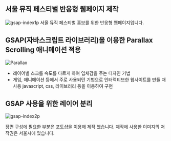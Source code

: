 ## 서울 뮤직 페스티벌 반응형 웹페이지 제작

![gsap-index1p](https://github.com/user-attachments/assets/071ae689-eb2b-48e6-b34c-d2f9b57959b5)
서울 뮤직 페스티벌 홍보를 위한 반응형 웹페이지입니다.

## GSAP(자바스크립트 라이브러리)을 이용한 Parallax Scrolling 애니메이션 적용

![Parallax](https://github.com/user-attachments/assets/1393ea5d-d64f-4f5f-a761-143c073c065e)

-   레이어별 스크롤 속도를 다르게 하여 입체감을 주는 디자인 기법
-   게임, 애니메이션 등에서 주로 사용되던 기법으로 인터랙티브한 웹사이트를 만들 때 사용
    javascript, css, 라이브러리 등을 이용하여 구현

## GSAP 사용을 위한 레이어 분리

![gsap-index2p](https://github.com/user-attachments/assets/95c77d34-f2b4-4355-94e7-a8c6b2c73bdd)

장면 구성에 필요한 부분은 포토샵을 이용해 제작 했습니다. 제작에 사용한 이미지의 저작권은 서울시에 있습니다.
